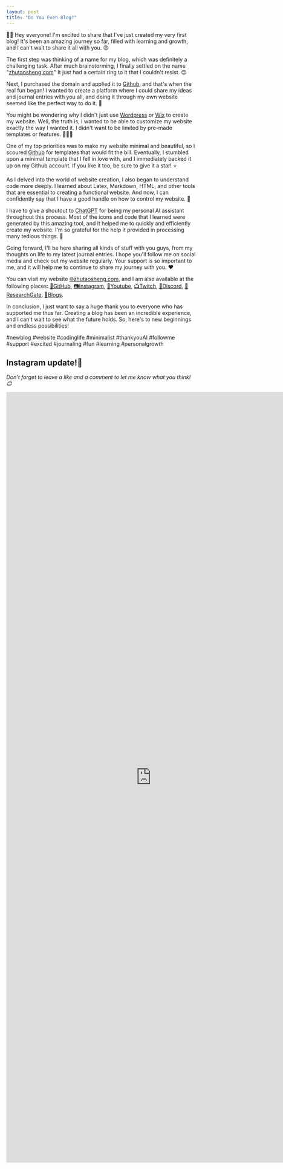 ```yaml
---
layout: post
title: "Do You Even Blog?"
---
```


👋🏻 Hey everyone! I'm excited to share that I've just created my very first blog! It's been an amazing journey so far, filled with learning and growth, and I can't wait to share it all with you. 😍

The first step was thinking of a name for my blog, which was definitely a challenging task. After much brainstorming, I finally settled on the name "[zhutaosheng.com](http://zhutaosheng.com/)" It just had a certain ring to it that I couldn't resist. 😉

Next, I purchased the domain and applied it to [Github](https://github.com/zhutaosheng/zhutaosheng.github.io), and that's when the real fun began! I wanted to create a platform where I could share my ideas and journal entries with you all, and doing it through my own website seemed like the perfect way to do it. 🌟

You might be wondering why I didn't just use [Wordpress](https://wordpress.com/) or [Wix](https://wordpress.com/) to create my website. Well, the truth is, I wanted to be able to customize my website exactly the way I wanted it. I didn't want to be limited by pre-made templates or features. 🙅🏻‍♀️

One of my top priorities was to make my website minimal and beautiful, so I scoured [Github](https://github.com/) for templates that would fit the bill. Eventually, I stumbled upon a minimal template that I fell in love with, and I immediately backed it up on my Github account. If you like it too, be sure to give it a star! ⭐️

As I delved into the world of website creation, I also began to understand code more deeply. I learned about Latex, Markdown, HTML, and other tools that are essential to creating a functional website. And now, I can confidently say that I have a good handle on how to control my website. 💪

I have to give a shoutout to [ChatGPT](https://chat.openai.com/chat) for being my personal AI assistant throughout this process. Most of the icons and code that I learned were generated by this amazing tool, and it helped me to quickly and efficiently create my website. I'm so grateful for the help it provided in processing many tedious things. 🤖

Going forward, I'll be here sharing all kinds of stuff with you guys, from my thoughts on life to my latest journal entries. I hope you'll follow me on social media and check out my website regularly. Your support is so important to me, and it will help me to continue to share my journey with you. ❤️

You can visit my website [🌐zhutaosheng.com](http://zhutaosheng.com/), and I am also available at the following places: [🐙GitHub](https://github.com/zhutaosheng), [📷Instagram](https://www.instagram.com/zhtuao.s), [🎥Youtube](https://www.youtube.com/@ZhutaoGuru), [📺Twitch](https://www.twitch.tv/zhutao_s), [🤖Discord](https://discord.com/users/Zhutao#4694), [📖ResearchGate](https://www.researchgate.net/profile/Zhutao-Sheng), [📝Blogs](http://zhutaosheng.com/). 


In conclusion, I just want to say a huge thank you to everyone who has supported me thus far. Creating a blog has been an incredible experience, and I can't wait to see what the future holds. So, here's to new beginnings and endless possibilities!  

#newblog #website #codinglife #minimalist #thankyouAI #followme #support #excited #journaling #fun #learning #personalgrowth

## Instagram update!📸 

*Don't forget to leave a like and a comment to let me know what you think! 😊*

<!-- SnapWidget -->
<iframe src="https://snapwidget.com/embed/1028835" class="snapwidget-widget" allowtransparency="true" frameborder="0" scrolling="no" style="border:none; overflow:hidden;  width:765px; height:2040px"></iframe>
